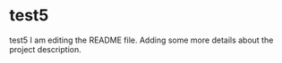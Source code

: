 # test5
test5
I am editing the README file. Adding some more details about the project description.


